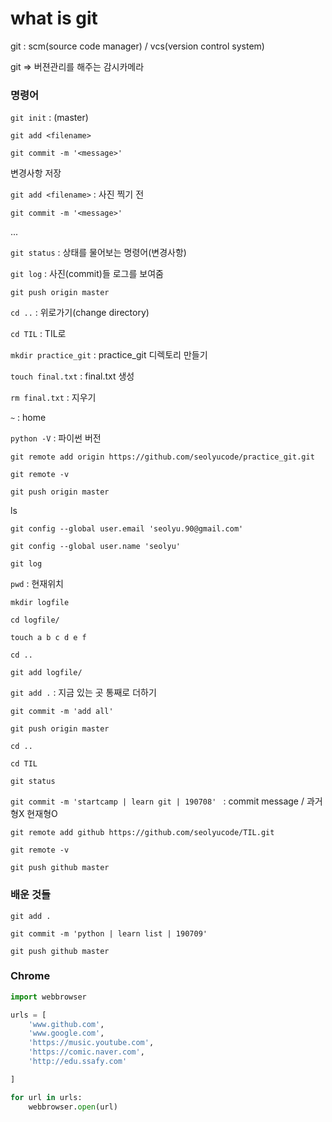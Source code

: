 # what is git

git : scm(source code manager) / vcs(version control system)

git => 버젼관리를 해주는 감시카메라



### 명령어

`git init` : (master)

`git add <filename>`

`git commit -m '<message>'`

변경사항 저장

`git add <filename>` : 사진 찍기 전

`git commit -m '<message>'`

...



`git status` : 상태를 물어보는 명령어(변경사항)

`git log` : 사진(commit)들 로그를 보여줌

`git push origin master`



`cd ..` : 위로가기(change directory)

`cd TIL` : TIL로 

`mkdir practice_git` : practice_git 디렉토리 만들기

`touch final.txt` : final.txt 생성

`rm final.txt` : 지우기

`~` : home

`python -V` : 파이썬 버전



`git remote add origin https://github.com/seolyucode/practice_git.git`

`git remote -v`

`git push origin master`



ls



`git config --global user.email 'seolyu.90@gmail.com'`

`git config --global user.name 'seolyu'`



`git log`



`pwd` : 현재위치



`mkdir logfile`

`cd logfile/`

`touch a b c d e f`

`cd ..`

`git add logfile/`

`git add .` : 지금 있는 곳 통째로 더하기

`git commit -m 'add all'`

`git push origin master`



`cd ..`

`cd TIL`

`git status`

`git commit -m 'startcamp | learn git | 190708' ` : commit message / 과거형X 현재형O

`git remote add github https://github.com/seolyucode/TIL.git`

`git remote -v` 

`git push github master`



### 배운 것들

`git add .`

`git commit -m 'python | learn list | 190709'`

`git push github master`





### Chrome

```python
import webbrowser

urls = [
    'www.github.com',
    'www.google.com',
    'https://music.youtube.com',
    'https://comic.naver.com',
    'http://edu.ssafy.com'

]

for url in urls:
    webbrowser.open(url)

```




